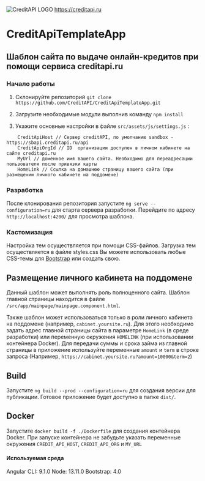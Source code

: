 ![CreditAPI LOGO](https://creditapi.ru/assets/img/favicon.png)
https://creditapi.ru
# CreditApiTemplateApp
## Шаблон сайта по выдаче онлайн-кредитов при помощи сервиса creditapi.ru

### Начало работы

1. Склонируйте репозиторий `git clone https://github.com/CreditAPI/CreditApiTemplateApp.git`

2. Загрузите необходимые модули выполнив команду `npm install`

3. Укажите основные настройки в файле `src/assets/js/settings.js` :
```
    CreditApiHost // Сервер creditAPI, по умолчанию sandbox -  https://sbapi.creditapi.ru/api
    CreditApiOrgId // ID  организации доступен в личном кабинете на сайте creditapi.ru
    MyUrl // доменное имя вашего сайта. Необходимо для переадресации пользователя после привязки карты
    HomeLink // Ссылка на домашнюю страницу вашего сайта (при размещении личного кабинете на поддомене)
```

### Разработка 

После клонирования репозитория запустите `ng serve --configuration=ru` для старта сервера разработки. Перейдите по адресу `http://localhost:4200/` для просмотра шаблона.


### Кастомизация
Настройка тем осуществляется при помощи CSS-файлов. Загрузка тем осуществляется в файле styles.css
Вы можете использовать любые CSS-темы для [Bootstrap](https://getbootstrap.com/)  или создать свою.

## Размещение личного кабинета на поддомене

Данный шаблон может выполнять роль полноценного сайта. Шаблон главной страницы находится в файле `/src/app/mainpage/mainpage.component.html`.

Также шаблон может использоваться только в роли личного кабинета на поддомене (например, `cabinet.yoursite.ru`). Для этого необходимо задать адрес главной страницы сайта в параметре `HomeLink` (в среде разработки) или переменную окружения `HOMELINK` (при использовании контейнера Docker). Для передачи суммы и срока займа из главной страницы в приложение используйте переменные `amount` и `term` в строке запроса (Например, `https://cabinet.yoursite.ru?amount=10000&term=2`)

## Build

Запустите `ng build --prod --configuration=ru` для создания версии для публикации. Готовое приложение будет доступно в папке `dist/`.

## Docker

Запустите `docker build -f ./Dockerfile` для создания контейнера Docker. 
При запуске контейнера не забудьте указать переменные окружения `CREDIT_API_HOST`, `CREDIT_API_ORG` и `MY_URL`

#### Используемая среда

Angular CLI: 9.1.0
Node: 13.11.0
Bootstrap: 4.0
